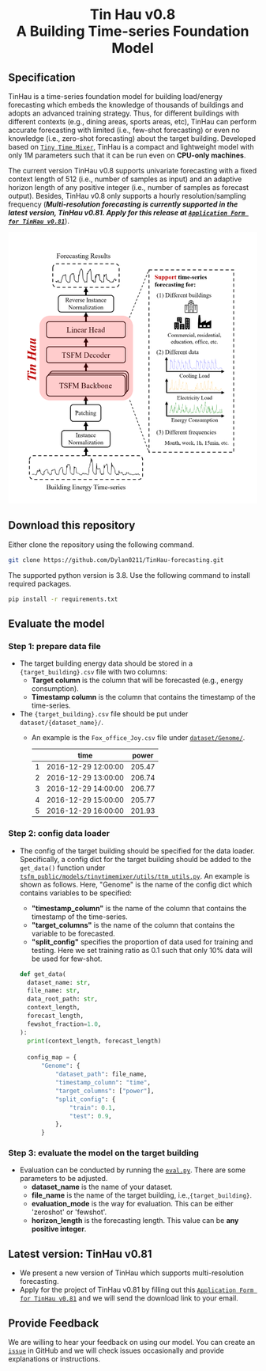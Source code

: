 <h1 align="center">
    Tin Hau v0.8<br>A Building Time-series Foundation Model
</h1>

## Specification 

TinHau is a time-series foundation model for building load/energy forecasting which embeds the knowledge of thousands of 
buildings and adopts an advanced training strategy.
Thus, for different buildings with different contexts (e.g., dining areas, sports areas, etc), TinHau can perform accurate 
forecasting with limited (i.e., few-shot forecasting) or even no knowledge (i.e., zero-shot forecasting) about the 
target building.
Developed based on [`Tiny Time Mixer`](https://github.com/ibm-granite/granite-tsfm), TinHau is a compact and lightweight model with only 1M parameters such that
it can be run even on **CPU-only machines**.

The current version TinHau v0.8 supports univariate forecasting with a fixed context length of 512 
(i.e., number of samples as input) and an adaptive horizon length of any positive integer (i.e., number of samples as 
forecast output). Besides, TinHau v0.8 only supports a hourly resolution/sampling frequency (_**Multi-resolution forecasting 
is currently supported in the latest version, TinHau v0.81. Apply for this release at [`Application Form for TinHau v0.81`](https://forms.gle/2BCMR76fZAdb3rAx5)**_).

![tinhau_overview](tinhau_overview.png)

## Download this repository
Either clone the repository using the following command.
```bash
git clone https://github.com/Dylan0211/TinHau-forecasting.git
```
The supported python version is 3.8. Use the following command to install required packages.
```bash
pip install -r requirements.txt
```

## Evaluate the model

### Step 1: prepare data file
- The target building energy data should be stored in a `{target_building}.csv` file with two columns:
    - **Target column** is the column that will be forecasted (e.g., energy consumption).
    - **Timestamp column** is the column that contains the timestamp of the time-series.
- The `{target_building}.csv` file should be put under `dataset/{dataset_name}/`.
    - An example is the `Fox_office_Joy.csv` file under [`dataset/Genome/`](https://github.com/Dylan0211/Building-Time-series-Foundation-Model/tree/main/dataset/Genome).


        |  | time | power |
        | :-----: | :----: | :----: |
        | 1 | 2016-12-29 12:00:00 | 205.47 |
        | 2 | 2016-12-29 13:00:00 | 206.74 |
        | 3 | 2016-12-29 14:00:00 | 206.77 |
        | 4 | 2016-12-29 15:00:00 | 205.77 |
        | 5 | 2016-12-29 16:00:00 | 201.93 |


### Step 2: config data loader
- The config of the target building should be specified for the data loader. Specifically, a config dict for the target building should be added to the `get_data()` function under [`tsfm_public/models/tinytimemixer/utils/ttm_utils.py`](https://github.com/Dylan0211/Building-Time-series-Foundation-Model/blob/main/tsfm_public/models/tinytimemixer/utils/ttm_utils.py). An example is shown as follows. Here, "Genome" is the name of the config dict which contains variables to be specified:
    - **"timestamp_column"** is the name of the column that contains the timestamp of the time-series.
    - **"target_columns"** is the name of the column that contains the variable to be forecasted.
    - **"split_config"** specifies the proportion of data used for training and testing. Here we set training ratio as 0.1 such that only 10% data will be used for few-shot.

  ```python
  def get_data(
    dataset_name: str,
    file_name: str,
    data_root_path: str,
    context_length,
    forecast_length,
    fewshot_fraction=1.0,
  ):
    print(context_length, forecast_length)

    config_map = {
        "Genome": {
            "dataset_path": file_name,
            "timestamp_column": "time",
            "target_columns": ["power"],
            "split_config": {
                "train": 0.1,
                "test": 0.9,
            },
        }
  ```

### Step 3: evaluate the model on the target building
- Evaluation can be conducted by running the [`eval.py`](https://github.com/Dylan0211/Building-Time-series-Foundation-Model/blob/main/eval.py). There are some parameters to be adjusted.
    - **dataset_name** is the name of your dataset.
    - **file_name** is the name of the target building, i.e.,`{target_building}`.
    - **evaluation_mode** is the way for evaluation. This can be either 'zeroshot' or 'fewshot'.
    - **horizon_length** is the forecasting length. This value can be **any positive integer**.

## Latest version: TinHau v0.81 
- We present a new version of TinHau which supports multi-resolution forecasting.
- Apply for the project of TinHau v0.81 by filling out this [`Application Form for TinHau v0.81`](https://forms.gle/2BCMR76fZAdb3rAx5) and we will send the download link to your email.

## Provide Feedback
We are willing to hear your feedback on using our model. You can create an [`issue`](https://github.com/Dylan0211/TinHau-forecasting/issues) in GitHub and we will check issues occasionally and provide explanations or instructions.
  
